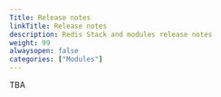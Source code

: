 ```yaml
---
Title: Release notes
linkTitle: Release notes
description: Redis Stack and modules release notes
weight: 99
alwaysopen: false
categories: ["Modules"]
---
```


TBA